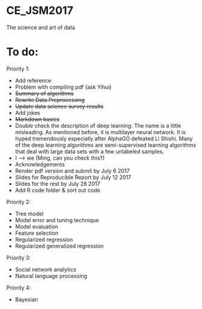 # CE_JSM2017
The science and art of data

# To do:

Priority 1:

- Add reference
- Problem with compiling pdf (ask Yihui)
- ~~Summary of algorithms~~
- ~~Rewrite Data Preprocessing~~
- ~~Update data science survey results~~
- Add jokes
- ~~Markdown basics~~
- Double check the description of deep learning: The name is a little misleading. As mentioned before, it is multilayer neural network. It is hyped tremendously especially after AlphaGO defeated Li Shishi. Many of the deep learning algorithms are semi-supervised learning algorithms that deal with large data sets with a few unlabeled samples. 
- I --> we (Ming, can you check this?)
- Acknowledgements
- Render pdf version and submit by July 6 2017
- Slides for Reproducible Report by July 12 2017
- Slides for the rest by July 28 2017
- Add R code folder & sort out code 


Priority 2: 

- Tree model 
- Model error and tuning technique
- Model evaluation
- Feature selection
- Regularized regression
- Regularized generalized regression

Priority 3:

- Social network analytics
- Natural language processing

Priority 4:
- Bayesian
